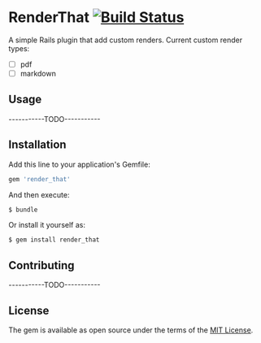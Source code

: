 # RenderThat [![Build Status](https://travis-ci.org/Habu-Kagumba/render_that.svg?branch=master)](https://travis-ci.org/Habu-Kagumba/render_that)
A simple Rails plugin that add custom renders.
Current custom render types:

- [ ] pdf
- [ ] markdown

## Usage
-----------TODO-----------

## Installation
Add this line to your application's Gemfile:

```ruby
gem 'render_that'
```

And then execute:
```bash
$ bundle
```

Or install it yourself as:
```bash
$ gem install render_that
```

## Contributing
-----------TODO-----------

## License
The gem is available as open source under the terms of the [MIT License](http://opensource.org/licenses/MIT).
